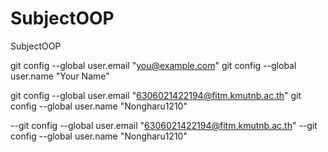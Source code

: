 # SubjectOOP
SubjectOOP

git config --global user.email "you@example.com" 
git config --global user.name "Your Name"

git config --global user.email "6306021422194@fitm.kmutnb.ac.th" 
git config --global user.name "Nongharu1210"

--git config --global user.email "6306021422194@fitm.kmutnb.ac.th" 
--git config --global user.name "Nongharu1210"
